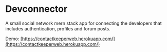 # Devconnector

A small social network mern stack app for connecting the developers that includes authentication, profiles and forum posts.

Demo: [https://contactkeeperweb.herokuapp.com/](https://contactkeeperweb.herokuapp.com/)
